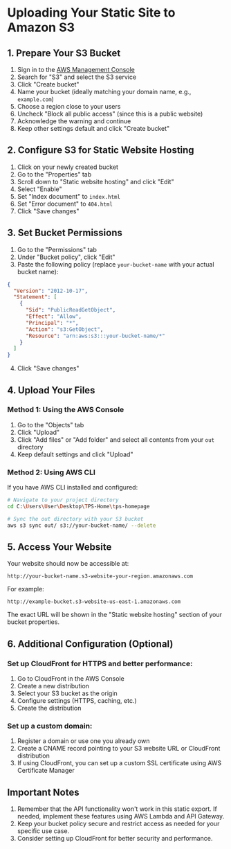 # Uploading Your Static Site to Amazon S3

## 1. Prepare Your S3 Bucket

1. Sign in to the [AWS Management Console](https://aws.amazon.com/console/)
2. Search for "S3" and select the S3 service
3. Click "Create bucket"
4. Name your bucket (ideally matching your domain name, e.g., `example.com`)
5. Choose a region close to your users
6. Uncheck "Block all public access" (since this is a public website)
7. Acknowledge the warning and continue
8. Keep other settings default and click "Create bucket"

## 2. Configure S3 for Static Website Hosting

1. Click on your newly created bucket
2. Go to the "Properties" tab
3. Scroll down to "Static website hosting" and click "Edit"
4. Select "Enable" 
5. Set "Index document" to `index.html`
6. Set "Error document" to `404.html`
7. Click "Save changes"

## 3. Set Bucket Permissions

1. Go to the "Permissions" tab
2. Under "Bucket policy", click "Edit"
3. Paste the following policy (replace `your-bucket-name` with your actual bucket name):

```json
{
  "Version": "2012-10-17",
  "Statement": [
    {
      "Sid": "PublicReadGetObject",
      "Effect": "Allow",
      "Principal": "*",
      "Action": "s3:GetObject",
      "Resource": "arn:aws:s3:::your-bucket-name/*"
    }
  ]
}
```

4. Click "Save changes"

## 4. Upload Your Files

### Method 1: Using the AWS Console

1. Go to the "Objects" tab
2. Click "Upload"
3. Click "Add files" or "Add folder" and select all contents from your `out` directory
4. Keep default settings and click "Upload"

### Method 2: Using AWS CLI

If you have AWS CLI installed and configured:

```bash
# Navigate to your project directory
cd C:\Users\User\Desktop\TPS-Home\tps-homepage

# Sync the out directory with your S3 bucket
aws s3 sync out/ s3://your-bucket-name/ --delete
```

## 5. Access Your Website

Your website should now be accessible at:
```
http://your-bucket-name.s3-website-your-region.amazonaws.com
```

For example:
```
http://example-bucket.s3-website-us-east-1.amazonaws.com
```

The exact URL will be shown in the "Static website hosting" section of your bucket properties.

## 6. Additional Configuration (Optional)

### Set up CloudFront for HTTPS and better performance:
1. Go to CloudFront in the AWS Console
2. Create a new distribution
3. Select your S3 bucket as the origin
4. Configure settings (HTTPS, caching, etc.)
5. Create the distribution

### Set up a custom domain:
1. Register a domain or use one you already own
2. Create a CNAME record pointing to your S3 website URL or CloudFront distribution
3. If using CloudFront, you can set up a custom SSL certificate using AWS Certificate Manager

## Important Notes

1. Remember that the API functionality won't work in this static export. If needed, implement these features using AWS Lambda and API Gateway.
2. Keep your bucket policy secure and restrict access as needed for your specific use case.
3. Consider setting up CloudFront for better security and performance. 